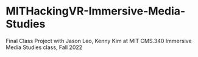 # MITHackingVR-Immersive-Media-Studies
 Final Class Project with Jason Leo, Kenny Kim at MIT CMS.340 Immersive Media Studies class, Fall 2022
